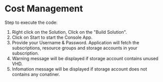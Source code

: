# Cost Management

Step to execute the code:
1. Right click on the Solution, Click on the "Build Solution".
2. Click on Start to start the Console App.
3. Provide your Username & Password. Application will fetch the subscriptions, resource groups and storage accounts in your subscription.
4. Warning message will be displayed if storage account contains unused VHD.
5. Infomation message will be displayed if storage account does not contains any conatiner.
